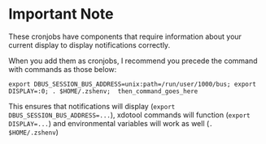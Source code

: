 # Important Note

These cronjobs have components that require information about your current display to display notifications correctly.

When you add them as cronjobs, I recommend you precede the command with commands as those below:

```
export DBUS_SESSION_BUS_ADDRESS=unix:path=/run/user/1000/bus; export DISPLAY=:0; . $HOME/.zshenv;  then_command_goes_here
```

This ensures that notifications will display (`export DBUS_SESSION_BUS_ADDRESS=...`),
xdotool commands will function (`export DISPLAY=...`)
and environmental variables will work as well (`. $HOME/.zshenv`)
